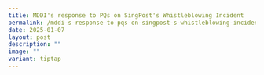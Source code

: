 ```yaml
---
title: MDDI's response to PQs on SingPost's Whistleblowing Incident
permalink: /mddi-s-response-to-pqs-on-singpost-s-whistleblowing-incident/
date: 2025-01-07
layout: post
description: ""
image: ""
variant: tiptap
---
```

